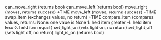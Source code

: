 can_move_right (returns bool)
can_move_left (returns bool)
move_right (moves, returns success) +TIME
move_left (moves, returns success) +TIME
swap_item (exchanges values, no return) +TIME
compare_item (compares values, returns:
    None: one value is None
    1: held item greater
    -1: held item less
    0: held item equal
)
set_light_on (sets light on, no return)
set_light_off (sets light off, no return)
light_is_on (returns bool)